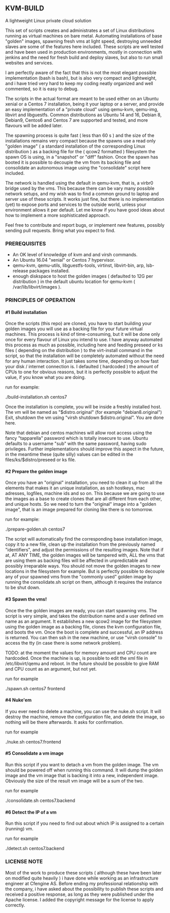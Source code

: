 ## KVM-BUILD

A lightweight Linux private cloud solution

This set of scripts creates and administrates a set of Linux distributions running as virtual machines on bare metal. 
Automating installations of base "golden" images, spawning fresh vms at light speed, destroying unneeded slaves are some of the features here included.
These scripts are well tested and have been used in production environments, mostly in connection with jenkins and the need for fresh build and deploy slaves, but also to run small websites
and services.

I am perfectly aware of the fact that this is not the most elegant possible implementation (bash is bash), but is also very compact and lightweight, and i have tried very hard to keep my
coding neatly organized and well commented, so it is easy to debug.

The scripts in the actual format are meant to be used either on an Ubuntu xenial or a Centos 7 installation, being it your laptop or a server, and provide an easy implementation of a
"private cloud" using qemu-kvm, qemu-img, libvirt and libguestfs. Common distributions as Ubuntu 14 and 16, Debian 8, Debian9, Centos6 and Centos 7 are supported and tested,
and more flavours will be added later.

The spawning process is quite fast ( less than 60 s ) and the size of the installations remains very compact because the spawns use a read only "golden image" ( a standard installation of the
corresponding Linux distribution ) as a backing file for the ( qcow2 formatted ) filesystem the spawn OS is using, in a "snapshot" or "diff" fashion. Once the spawn has booted
it is possible to decouple the vm from its backing file and consolidate an autonomous image using the "consolidate" script here included.

The network is handled using the default in qemu-kvm, that is, a virbr0 bridge used by the vms.
This because there can be vary many possible network setups, and my wish was to find a common ground to laptop and server use of these scripts.
It works just fine, but there is no implementation (yet) to expose ports and services to the outside world, unless your environment allows it per default.
Let me know if you have good ideas about how to implement a more sophisticated approach.

Feel free to contribute and report bugs, or implement new features, possibly sending pull requests. Bring what you expect to find.

### PREREQUISITES

* An OK level of knowledge of kvm and and virsh commands.
* An Ubuntu 16.04 "xenial" or Centos 7 hypervisor.
* qemu-kvm, qemu-utils, libguestfs-tools, virtinst, libvirt-bin, arp, lsb-release packages installed.
* enough diskspace to host the golden images ( defaulted to 12G per distribution ) in the default ubuntu location for qemu-kvm ( /var/lib/libvirt/images ).

### PRINCIPLES OF OPERATION

#### #1 Build installation

Once the scripts (this repo) are cloned, you have to start building your golden images you will use as a backing file for your future virtual machines.
This process is kind of time-consuming, but it will be done only once for every flavour of Linux you intend to use. I have anyway automated this process as much as
possible, including here and feeding preseed or ks files ( depending on the distribution ) to the virt-install command in the script, so that the installation will be completely automated 
without the need for any human interaction. It just takes some time, depending on how fast your disk / internet connection is. 
I defaulted ( hardcoded ) the amount of CPUs to one for obvious reasons, but it is perfectly possible to adjust the value, if you know what you are doing.

run for example:

./build-installation.sh centos7

Once the installation is complete, you will be inside a freshly installed host.
The vm will be named as "$distro.original" (for example "debian8.original")
Exit, shutdown the vm using "virsh shutdown $distro.original". You are done here.

Note that debian and centos machines will allow root access using the fancy "tapparella" password which is totally insecure to use.
Ubuntu defaults to a username "sub" with the same password, having sudo privileges.
Further implementations should improve this aspect in the future, in the meantime these (quite silly) values can be edited in the files/ks/$distro/preseed or ks file.

#### #2 Prepare the golden image

Once you have an "original" installation, you need to clean it up from all the elements that makes it an unique installation, as ssh hostkeys, mac adresses, logfiles, machine ids and so on.
This because we are going to use the images as a base to create clones that are all different from each other, and unique hosts.
So we need to turn the "original" image into a "golden image", that is an image prepared for cloning like there is no tomorrow.

run for example:

./prepare-golden.sh centos7

The script will automatically find the corresponding base installation image, copy it to a new file, clean up the installation from the previously named "identifiers", and adjust the permissions
of the resulting images. Note that if at, AT ANY TIME, the golden images will be tampered with, ALL the vms that are using them as backing files will be affected in unpredictable and possibly
irreparable ways. You should not move the golden images to new locations in the filesystem for example. But is perfectly possible to decouple any of your spawned vms from the "commonly used"
golden image by running the consolidate.sh script on them, although it requires the instance to be shut down.

#### #3 Spawn the vms!

Once the the golden images are ready, you can start spawning vms.
The script is very simple, and takes the distribution name and a user defined vm name as an argument.
It establishes a new qcow2 image for the filesystem using the golden image as a backing file, clones the kvm configuration file, and boots the vm.
Once the boot is complete and successful, an IP address is returned. You can then ssh in the new machine, or use "virsh console" to access the tty (in case there is some network problem).

TODO: at the moment the values for memory amount and CPU count are hardcoded. Once the machine is up, is possible to edit the xml file in /etc/libvirt/qemu and reboot.
In the future should be possible to give RAM and CPU count as an argument, but not yet.

run for example

./spawn.sh centos7 frontend

#### #4 Nuke'em

If you ever need to delete a machine, you can use the nuke.sh script.
It will destroy the machine, remove the configuration file, and delete the image, so nothing will be there afterwards.
It asks for confirmation.

run for example

./nuke.sh centos7.frontend

#### #5 Consolidate a vm image

Run this script if you want to detach a vm from the golden image.
The vm should be powered off when running this command. It will dump the golden image and the vm image that is backing it into a new, independent image.
Obviously the size of the result vm image will be a sum of the two.

run for example

./consolidate.sh centos7.backend

#### #6 Detect the IP of a vm

Run this script if you need to find out about which IP is assigned to a certain (running) vm.

run for example

./detect.sh centos7.backend

### LICENSE NOTE

Most of the work to produce these scripts ( although these have been later on modified quite heavily ) i have done while working as an infrastructure engineer at Cfengine AS.
Before ending my professional relationship with the company, i have asked about the possibility to publish these scripts and received a positive response, as long as they
were published under the Apache license. I added the copyright message for the license to apply correctly.
